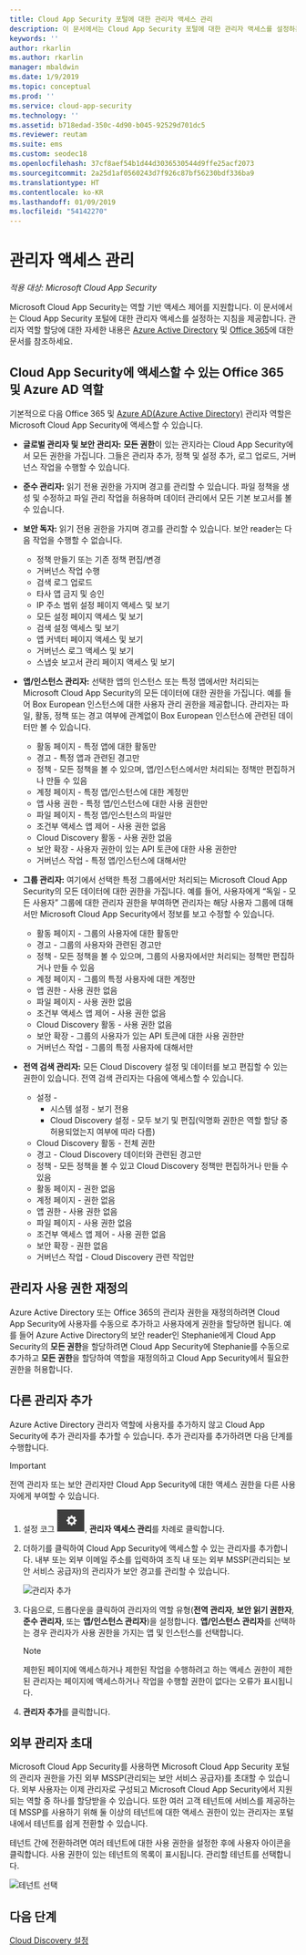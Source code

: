 ```yaml
---
title: Cloud App Security 포털에 대한 관리자 액세스 관리
description: 이 문서에서는 Cloud App Security 포털에 대한 관리자 액세스를 설정하는 지침을 제공합니다.
keywords: ''
author: rkarlin
ms.author: rkarlin
manager: mbaldwin
ms.date: 1/9/2019
ms.topic: conceptual
ms.prod: ''
ms.service: cloud-app-security
ms.technology: ''
ms.assetid: b718edad-350c-4d90-b045-92529d701dc5
ms.reviewer: reutam
ms.suite: ems
ms.custom: seodec18
ms.openlocfilehash: 37cf8aef54b1d44d3036530544d9ffe25acf2073
ms.sourcegitcommit: 2a25d1af0560243d7f926c87bf56230bdf336ba9
ms.translationtype: HT
ms.contentlocale: ko-KR
ms.lasthandoff: 01/09/2019
ms.locfileid: "54142270"
---
```

# <a name="manage-admin-access"></a>관리자 액세스 관리

*적용 대상: Microsoft Cloud App Security*

Microsoft Cloud App Security는 역할 기반 액세스 제어를 지원합니다. 이 문서에서는 Cloud App Security 포털에 대한 관리자 액세스를 설정하는 지침을 제공합니다. 관리자 역할 할당에 대한 자세한 내용은 [Azure Active Directory](https://docs.microsoft.com/azure/active-directory/active-directory-assign-admin-roles) 및 [Office 365](https://docs.microsoft.com/office365/admin/add-users/assign-admin-roles)에 대한 문서를 참조하세요.

## <a name="office-365-and-azure-ad-roles-with-access-to-cloud-app-security"></a>Cloud App Security에 액세스할 수 있는 Office 365 및 Azure AD 역할

기본적으로 다음 Office 365 및 [Azure AD(Azure Active Directory)](https://docs.microsoft.com/azure/active-directory/users-groups-roles/directory-assign-admin-roles) 관리자 역할은 Microsoft Cloud App Security에 액세스할 수 있습니다.

- **글로벌 관리자 및 보안 관리자:** **모든 권한**이 있는 관지라는 Cloud App Security에서 모든 권한을 가집니다. 그들은 관리자 추가, 정책 및 설정 추가, 로그 업로드, 거버넌스 작업을 수행할 수 있습니다.

- **준수 관리자:** 읽기 전용 권한을 가지며 경고를 관리할 수 있습니다. 파일 정책을 생성 및 수정하고 파일 관리 작업을 허용하며 데이터 관리에서 모든 기본 보고서를 볼 수 있습니다. 

- **보안 독자:** 읽기 전용 권한을 가지며 경고를 관리할 수 있습니다. 보안 reader는 다음 작업을 수행할 수 없습니다.

  - 정책 만들기 또는 기존 정책 편집/변경 
  - 거버넌스 작업 수행 
  - 검색 로그 업로드
  - 타사 앱 금지 및 승인
  - IP 주소 범위 설정 페이지 액세스 및 보기
  - 모든 설정 페이지 액세스 및 보기 
  - 검색 설정 액세스 및 보기 
  - 앱 커넥터 페이지 액세스 및 보기
  - 거버넌스 로그 액세스 및 보기 
  - 스냅숏 보고서 관리 페이지 액세스 및 보기 

- **앱/인스턴스 관리자:** 선택한 앱의 인스턴스 또는 특정 앱에서만 처리되는 Microsoft Cloud App Security의 모든 데이터에 대한 권한을 가집니다. 예를 들어 Box European 인스턴스에 대한 사용자 관리 권한을 제공합니다. 관리자는 파일, 활동, 정책 또는 경고 여부에 관계없이 Box European 인스턴스에 관련된 데이터만 볼 수 있습니다.

  - 활동 페이지 - 특정 앱에 대한 활동만
  - 경고 - 특정 앱과 관련된 경고만
  - 정책 - 모든 정책을 볼 수 있으며, 앱/인스턴스에서만 처리되는 정책만 편집하거나 만들 수 있음
  - 계정 페이지 - 특정 앱/인스턴스에 대한 계정만
  - 앱 사용 권한 - 특정 앱/인스턴스에 대한 사용 권한만
  - 파일 페이지 - 특정 앱/인스턴스의 파일만
  - 조건부 액세스 앱 제어 - 사용 권한 없음
  - Cloud Discovery 활동 - 사용 권한 없음
  - 보안 확장 - 사용자 권한이 있는 API 토큰에 대한 사용 권한만
  - 거버넌스 작업 - 특정 앱/인스턴스에 대해서만 

- **그룹 관리자:** 여기에서 선택한 특정 그룹에서만 처리되는 Microsoft Cloud App Security의 모든 데이터에 대한 권한을 가집니다. 예를 들어, 사용자에게 “독일 - 모든 사용자” 그룹에 대한 관리자 권한을 부여하면 관리자는 해당 사용자 그룹에 대해서만 Microsoft Cloud App Security에서 정보를 보고 수정할 수 있습니다.

  - 활동 페이지 - 그룹의 사용자에 대한 활동만
  - 경고 - 그룹의 사용자와 관련된 경고만
  - 정책 - 모든 정책을 볼 수 있으며, 그룹의 사용자에서만 처리되는 정책만 편집하거나 만들 수 있음
  - 계정 페이지 - 그룹의 특정 사용자에 대한 계정만
  - 앱 권한 - 사용 권한 없음
  - 파일 페이지 - 사용 권한 없음
  - 조건부 액세스 앱 제어 - 사용 권한 없음
  - Cloud Discovery 활동 - 사용 권한 없음
  - 보안 확장 - 그룹의 사용자가 있는 API 토큰에 대한 사용 권한만
  - 거버넌스 작업 - 그룹의 특정 사용자에 대해서만

- **전역 검색 관리자:**  모든 Cloud Discovery 설정 및 데이터를 보고 편집할 수 있는 권한이 있습니다. 전역 검색 관리자는 다음에 액세스할 수 있습니다.

  - 설정 - 
     -  시스템 설정 - 보기 전용
     - Cloud Discovery 설정 - 모두 보기 및 편집(익명화 권한은 역할 할당 중 허용되었는지 여부에 따라 다름)
  - Cloud Discovery 활동 - 전체 권한
  - 경고 - Cloud Discovery 데이터와 관련된 경고만
  - 정책 - 모든 정책을 볼 수 있고 Cloud Discovery 정책만 편집하거나 만들 수 있음
  - 활동 페이지 - 권한 없음
  - 계정 페이지 - 권한 없음
  - 앱 권한 - 사용 권한 없음
  - 파일 페이지 - 사용 권한 없음
  - 조건부 액세스 앱 제어 - 사용 권한 없음
  - 보안 확장 - 권한 없음
  - 거버넌스 작업 - Cloud Discovery 관련 작업만

## <a name="override-admin-permissions"></a>관리자 사용 권한 재정의

Azure Active Directory 또는 Office 365의 관리자 권한을 재정의하려면 Cloud App Security에 사용자를 수동으로 추가하고 사용자에게 권한을 할당하면 됩니다.
예를 들어 Azure Active Directory의 보안 reader인 Stephanie에게 Cloud App Security의 **모든 권한**을 할당하려면 Cloud App Security에 Stephanie를 수동으로 추가하고 **모든 권한**을 할당하여 역할을 재정의하고 Cloud App Security에서 필요한 권한을 허용합니다. 

## <a name="add-additional-admins"></a>다른 관리자 추가

Azure Active Directory 관리자 역할에 사용자를 추가하지 않고 Cloud App Security에 추가 관리자를 추가할 수 있습니다. 추가 관리자를 추가하려면 다음 단계를 수행합니다.

   >[!IMPORTANT]
   > 전역 관리자 또는 보안 관리자만 Cloud App Security에 대한 액세스 권한을 다른 사용자에게 부여할 수 있습니다.


1. 설정 코그 ![설정 아이콘](./media/settings-icon.png "설정 아이콘"), **관리자 액세스 관리**를 차례로 클릭합니다. 

2. 더하기를 클릭하여 Cloud App Security에 액세스할 수 있는 관리자를 추가합니다. 내부 또는 외부 이메일 주소를 입력하여 조직 내 또는 외부 MSSP(관리되는 보안 서비스 공급자)의 관리자가 보안 경고를 관리할 수 있습니다.
  
   ![관리자 추가](./media/add-admin.png)

3. 다음으로, 드롭다운을 클릭하여 관리자의 역할 유형(**전역 관리자**, **보안 읽기 권한자**, **준수 관리자**, 또는 **앱/인스턴스 관리자**)을 설정합니다. **앱/인스턴스 관리자**를 선택하는 경우 관리자가 사용 권한을 가지는 앱 및 인스턴스를 선택합니다.

     >[!NOTE]
      >제한된 페이지에 액세스하거나 제한된 작업을 수행하려고 하는 액세스 권한이 제한된 관리자는 페이지에 액세스하거나 작업을 수행할 권한이 없다는 오류가 표시됩니다.

4. **관리자 추가**를 클릭합니다.  

## <a name="invite-external-admins"></a>외부 관리자 초대

Microsoft Cloud App Security를 사용하면 Microsoft Cloud App Security 포털의 관리자 권한을 가진 외부 MSSP(관리되는 보안 서비스 공급자)를 초대할 수 있습니다. 외부 사용자는 이제 관리자로 구성되고 Microsoft Cloud App Security에서 지원되는 역할 중 하나를 할당받을 수 있습니다. 또한 여러 고객 테넌트에 서비스를 제공하는 데 MSSP를 사용하기 위해 둘 이상의 테넌트에 대한 액세스 권한이 있는 관리자는 포털 내에서 테넌트를 쉽게 전환할 수 있습니다. 

테넌트 간에 전환하려면 여러 테넌트에 대한 사용 권한을 설정한 후에 사용자 아이콘을 클릭합니다. 사용 권한이 있는 테넌트의 목록이 표시됩니다. 관리할 테넌트를 선택합니다.

![테넌트 선택](./media/choose-tenant.png "테넌트 선택")

## <a name="next-steps"></a>다음 단계  
[Cloud Discovery 설정](set-up-cloud-discovery.md)   
  
  
  
